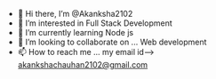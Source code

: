 - 👋 Hi there, I’m @Akanksha2102
- 👀 I’m interested in Full Stack Development
- 🌱 I’m currently learning Node js
- 💞️ I’m looking to collaborate on ... Web development
- 📫 How to reach me ... my email id--> akankshachauhan2102@gmail.com

<!---
Akanksha2102/Akanksha2102 is a ✨ special ✨ repository because its `README.md` (this file) appears on your GitHub profile.
You can click the Preview link to take a look at your changes.
--->
